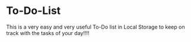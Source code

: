 # To-Do-List
This is a very easy and very useful To-Do list in Local Storage to keep on track with the tasks of your day!!!!
